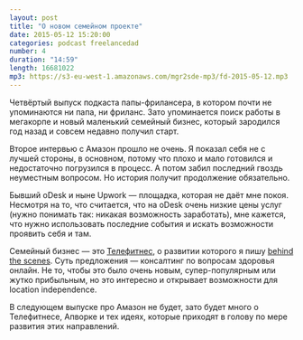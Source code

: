 ```yaml
---
layout: post
title: "О новом семейном проекте"
date: 2015-05-12 15:20:00
categories: podcast freelancedad
number: 4
duration: "14:59"
length: 16681022
mp3: https://s3-eu-west-1.amazonaws.com/mgr2sde-mp3/fd-2015-05-12.mp3
---
```


Четвёртый выпуск подкаста папы-фрилансера, в котором почти не упоминаются ни папа, ни фриланс. Зато упоминается поиск работы в мегакорпе и новый маленький семейный бизнес, который зародился год назад и совсем недавно получил старт.

Второе интервью с Амазон прошло не очень. Я показал себя не с лучшей стороны, в основном, потому что плохо и мало готовился и недостаточно погрузился в процесс. А потом забил последний гвоздь неуместным вопросом. Но история получит продолжение обязательно.

Бывший oDesk и ныне Upwork — площадка, которая не даёт мне покоя. Несмотря на то, что считается, что на oDesk очень низкие цены услуг (нужно понимать так: никакая возможность заработать), мне кажется, что нужно использовать последние события и искать возможности проявить себя и там.

Семейный бизнес — это [Телефитнес](http://telefitness.tumblr.com), о развитии которого я пишу [behind the scenes](http://telefitness-bts.tumblr.com). Суть предложения — консалтинг по вопросам здоровья онлайн. Не то, чтобы это было очень новым, супер-популярным или жутко прибыльным, но это интересно и открывает возможности для location independence.

В следующем выпуске про Амазон не будет, зато будет много о Телефитнесе, Апворке и тех идеях, которые приходят в голову по мере развития этих направлений.